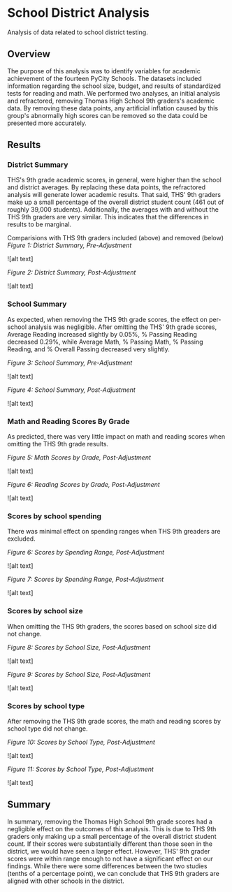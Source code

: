 # School District Analysis
Analysis of data related to school district testing. 

## Overview
The purpose of this analysis was to identify variables for academic achievement of the fourteen PyCity Schools. The datasets included information regarding the school size, budget, and results of standardized tests for reading and math. We performed two analyses, an initial analysis and refractored, removing Thomas High School 9th graders's academic data. By removing these data points, any artificial inflation caused by this group's abnormally high scores can be removed so the data could be presented more accurately.

## Results
### District Summary
THS's 9th grade academic scores, in general, were higher than the school and district averages. By replacing these data points, the refractored analysis will generate lower academic results. That said, THS' 9th graders make up a small percentage of the overall district student count (461 out of roughly 39,000 students). Additionally, the averages with and without the THS 9th graders are very similar. This indicates that the differences in results to be marginal.

Comparisions with THS 9th graders included (above) and removed (below)
*Figure 1: District Summary, Pre-Adjustment*

![alt text]

*Figure 2: District Summary, Post-Adjustment*

![alt text]

### School Summary
As expected, when removing the THS 9th grade scores, the effect on per-school analysis was negligible. After omitting the THS' 9th grade scores, Average Reading increased slightly by 0.05%, % Passing Reading decreased 0.29%, while Average Math, % Passing Math, % Passing Reading, and % Overall Passing decreased very slightly.

*Figure 3: School Summary, Pre-Adjustment*

![alt text]

*Figure 4: School Summary, Post-Adjustment*

![alt text]

### Math and Reading Scores By Grade
As predicted, there was very little impact on math and reading scores when omitting the THS 9th grade results. 

*Figure 5: Math Scores by Grade, Post-Adjustment*

![alt text]

*Figure 6: Reading Scores by Grade, Post-Adjustment*

![alt text]

### Scores by school spending
There was minimal effect on spending ranges when THS 9th greaders are excluded. 

*Figure 6: Scores by Spending Range, Post-Adjustment*

![alt text]

*Figure 7: Scores by Spending Range, Post-Adjustment*

![alt text]


### Scores by school size
When omitting the THS 9th graders, the scores based on school size did not change. 

*Figure 8: Scores by School Size, Post-Adjustment*

![alt text]

*Figure 9: Scores by School Size, Post-Adjustment*

![alt text]

### Scores by school type
After removing the THS 9th grade scores, the math and reading scores by school type did not change. 

*Figure 10: Scores by School Type, Post-Adjustment*

![alt text]

*Figure 11: Scores by School Type, Post-Adjustment*

![alt text]

## Summary
In summary, removing the Thomas High School 9th grade scores had a negligible effect on the outcomes of this analysis. This is due to THS 9th graders only making up a small percentage of the overall district student count. If their scores were substantially different than those seen in the district, we would have seen a larger effect. However, THS' 9th grader scores were within range enough to not have a significant effect on our findings. While there were some differences between the two studies (tenths of a percentage point), we can conclude that THS 9th graders are aligned with other schools in the district. 
